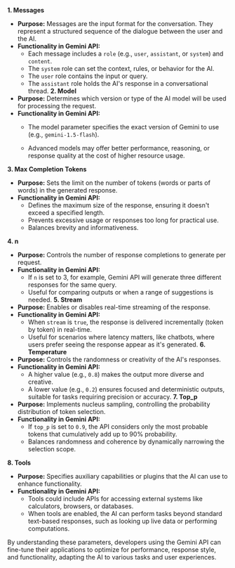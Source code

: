  **1. Messages**
- **Purpose:** Messages are the input format for the conversation. They represent a structured sequence of the dialogue between the user and the AI.
- **Functionality in Gemini API:** 
  - Each message includes a `role` (e.g., `user`, `assistant`, or `system`) and `content`. 
  - The `system` role can set the context, rules, or behavior for the AI.
  - The `user` role contains the input or query.
  - The `assistant` role holds the AI's response in a conversational thread.
 **2. Model**
- **Purpose:** Determines which version or type of the AI model will be used for processing the request.
- **Functionality in Gemini API:**
  - The model parameter specifies the exact version of Gemini to use (e.g., `gemini-1.5-flash`).
    
  - Advanced models may offer better performance, reasoning, or response quality at the cost of higher resource usage.

 **3. Max Completion Tokens**
- **Purpose:** Sets the limit on the number of tokens (words or parts of words) in the generated response.
- **Functionality in Gemini API:**
  - Defines the maximum size of the response, ensuring it doesn't exceed a specified length.
  - Prevents excessive usage or responses too long for practical use.
  - Balances brevity and informativeness.

 **4. n**
- **Purpose:** Controls the number of response completions to generate per request.
- **Functionality in Gemini API:**
  - If `n` is set to 3, for example, Gemini API will generate three different responses for the same query.
  - Useful for comparing outputs or when a range of suggestions is needed.
 **5. Stream**
- **Purpose:** Enables or disables real-time streaming of the response.
- **Functionality in Gemini API:**
  - When `stream` is `true`, the response is delivered incrementally (token by token) in real-time.
  - Useful for scenarios where latency matters, like chatbots, where users prefer seeing the response appear as it's generated.
 **6. Temperature**
- **Purpose:** Controls the randomness or creativity of the AI's responses.
- **Functionality in Gemini API:**
  - A higher value (e.g., `0.8`) makes the output more diverse and creative.
  - A lower value (e.g., `0.2`) ensures focused and deterministic outputs, suitable for tasks requiring precision or accuracy.
**7. Top_p**
- **Purpose:** Implements nucleus sampling, controlling the probability distribution of token selection.
- **Functionality in Gemini API:**
  - If `top_p` is set to `0.9`, the API considers only the most probable tokens that cumulatively add up to 90% probability.
  - Balances randomness and coherence by dynamically narrowing the selection scope.

**8. Tools**
- **Purpose:** Specifies auxiliary capabilities or plugins that the AI can use to enhance functionality.
- **Functionality in Gemini API:**
  - Tools could include APIs for accessing external systems like calculators, browsers, or databases.
  - When tools are enabled, the AI can perform tasks beyond standard text-based responses, such as looking up live data or performing computations.



By understanding these parameters, developers using the Gemini API can fine-tune their applications to optimize for performance, response style, and functionality, adapting the AI to various tasks and user experiences.
